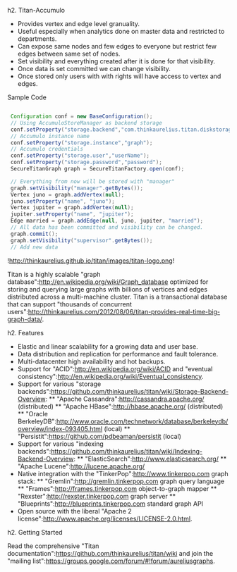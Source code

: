h2. Titan-Accumulo

* Provides vertex and edge level granuality. 
* Useful especially when analytics done on master data and restricted to departments.
* Can expose same nodes and few edges to everyone but restrict few edges between same set of nodes.
* Set visibility and everything created after it is done for that visibility. 
* Once data is set committed we can change visibility. 
* Once stored only users with with rights will have access to vertex and edges.

Sample Code

```Java

 Configuration conf = new BaseConfiguration();
 // Using AccumuloStoreManager as backend storage
 conf.setProperty("storage.backend","com.thinkaurelius.titan.diskstorage.accumulo.AccumuloStoreManager");
 // Accumulo instance name
 conf.setProperty("storage.instance","graph");
 // Accumulo credentials
 conf.setProperty("storage.user","userName");
 conf.setProperty("storage.password","password");
 SecureTitanGraph graph = SecureTitanFactory.open(conf);

 // Everything from now will be stored with "manager"
 graph.setVisibility("manager".getBytes());
 Vertex juno = graph.addVertex(null);
 juno.setProperty("name", "juno");
 Vertex jupiter = graph.addVertex(null);
 jupiter.setProperty("name", "jupiter");
 Edge married = graph.addEdge(null, juno, jupiter, "married");
 // All data has been committed and visibility can be changed.
 graph.commit();
 graph.setVisibility("supervisor".getBytes());
 // Add new data

```


!http://thinkaurelius.github.io/titan/images/titan-logo.png!

Titan is a highly scalable "graph database":http://en.wikipedia.org/wiki/Graph_database optimized for storing and querying large graphs with billions of vertices and edges distributed across a multi-machine cluster. Titan is a transactional database that can support "thousands of concurrent users":http://thinkaurelius.com/2012/08/06/titan-provides-real-time-big-graph-data/.

h2. Features

* Elastic and linear scalability for a growing data and user base.
* Data distribution and replication for performance and fault tolerance.
* Multi-datacenter high availability and hot backups.
* Support for "ACID":http://en.wikipedia.org/wiki/ACID and "eventual consistency":http://en.wikipedia.org/wiki/Eventual_consistency.
* Support for various "storage backends":https://github.com/thinkaurelius/titan/wiki/Storage-Backend-Overview:
** "Apache Cassandra":http://cassandra.apache.org/ (distributed)
** "Apache HBase":http://hbase.apache.org/ (distributed)
** "Oracle BerkeleyDB":http://www.oracle.com/technetwork/database/berkeleydb/overview/index-093405.html (local)
** "Persistit":https://github.com/pdbeaman/persistit (local)
* Support for various "indexing backends":https://github.com/thinkaurelius/titan/wiki/Indexing-Backend-Overview:
** "ElasticSearch":http://www.elasticsearch.org/
** "Apache Lucene":http://lucene.apache.org/
* Native integration with the "TinkerPop":http://www.tinkerpop.com graph stack:
** "Gremlin":http://gremlin.tinkerpop.com graph query language
** "Frames":http://frames.tinkerpop.com object-to-graph mapper
** "Rexster":http://rexster.tinkerpop.com graph server
** "Blueprints":http://blueprints.tinkerpop.com standard graph API
* Open source with the liberal "Apache 2 license":http://www.apache.org/licenses/LICENSE-2.0.html.

h2. Getting Started

Read the comprehensive "Titan documentation":https://github.com/thinkaurelius/titan/wiki and join the "mailing list":https://groups.google.com/forum/#!forum/aureliusgraphs.
